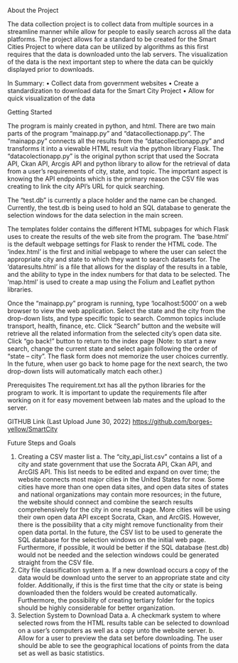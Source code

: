 About the Project

The data collection project is to collect data from multiple sources in a streamline manner while allow for people to easily search across all the data platforms. The project allows for a standard to be created for the Smart Cities Project to where data can be utilized by algorithms as this first requires that the data is downloaded unto the lab servers. The visualization of the data is the next important step to where the data can be quickly displayed prior to downloads.

In Summary:
•	Collect data from government websites
•	Create a standardization to download data for the Smart City Project
•	Allow for quick visualization of the data

Getting Started

The program is mainly created in python, and html. There are two main parts of the program “mainapp.py” and “datacollectionapp.py”. The “mainapp.py” connects all the results from the “datacollectionapp.py” and transforms it into a viewable HTML result via the python library Flask. The “datacolectionapp.py” is the original python script that used the Socrata API, Ckan API, Arcgis API and python library to allow for the retrieval of data from a user’s requirements of city, state, and topic. The important aspect is knowing the API endpoints which is the primary reason the CSV file was creating to link the city API’s URL for quick searching.

The “test.db” is currently a place holder and the name can be changed. Currently, the test.db is being used to hold an SQL database to generate the selection windows for the data selection in the main screen. 

The templates folder contains the different HTML subpages for which Flask uses to create the results of the web site from the program. The ‘base.html’ is the default webpage settings for Flask to render the HTML code. The ‘index.html’ is the first and initial webpage to where the user can select the appropriate city and state to which they want to search datasets for. The ‘dataresults.html’ is a file that allows for the display of the results in a table, and the ability to type in the index numbers for that data to be selected. The ‘map.html’ is used to create a map using the Folium and Leaflet python libraries. 

Once the “mainapp.py” program is running, type ‘localhost:5000’ on a web browser to view the web application. Select the state and the city from the drop-down lists, and type specific topic to search. Common topics include transport, health, finance, etc. Click “Search” button and the website will retrieve all the related information from the selected city’s open data site. Click “go back!” button to return to the index page (Note: to start a new search, change the current state and select again following the order of “state – city”. The flask form does not memorize the user choices currently. In the future, when user go back to home page for the next search, the two drop-down lists will automatically match each other.)

Prerequisites
The requirement.txt has all the python libraries for the program to work. It is important to update the requirements file after working on it for easy movement between lab mates and the upload to the server.

GITHUB Link (Last Upload June 30, 2022)
https://github.com/borges-yellow/SmartCity



Future Steps and Goals

1.	Creating a CSV master list
a.	 The “city_api_list.csv” contains a list of a city and state government that use the Socrata API, Ckan API, and ArcGIS API. This list needs to be edited and expand on over time; the website connects most major cities in the United States for now. Some cities have more than one open data sites, and open data sites of states and national organizations may contain more resources; in the future, the website should connect and combine the search results comprehensively for the city in one result page. More cities will be using their own open data API except Socrata, Ckan, and ArcGIS. However, there is the possibility that a city might remove functionality from their open data portal. In the future, the CSV list to be used to generate the SQL database for the selection windows on the initial web page. Furthermore, if possible, it would be better if the SQL database (test.db) would not be needed and the selection windows could be generated straight from the CSV file.
2.	City file classification system
a.	If a new download occurs a copy of the data would be download unto the server to an appropriate state and city folder. Additionally, if this is the first time that the city or state is being downloaded then the folders would be created automatically. Furthermore, the possibility of creating tertiary folder for the topics should be highly considerable for better organization.
3.	Selection System to Download Data
a.	A checkmark system to where selected rows from the HTML results table can be selected to download on a user’s computers as well as a copy unto the website server.
b.	Allow for a user to preview the data set before downloading. The user should be able to see the geographical locations of points from the data set as well as basic statistics.

